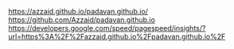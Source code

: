 https://azzaid.github.io/padavan.github.io/<br>
https://github.com/Azzaid/padavan.github.io<br>
https://developers.google.com/speed/pagespeed/insights/?url=https%3A%2F%2Fazzaid.github.io%2Fpadavan.github.io%2F
